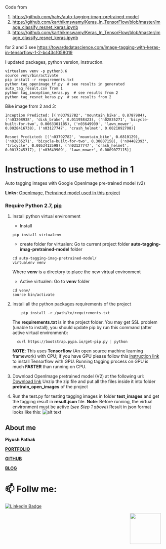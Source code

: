 Code from

1. https://github.com/hahv/auto-tagging-imag-pretrained-model
2. https://github.com/karthikmswamy/Keras_In_TensorFlow/blob/master/image_classify_resnet_keras.ipynb
3. https://github.com/karthikmswamy/Keras_In_TensorFlow/blob/master/image_classify_resnet_keras.ipynb

for 2 and 3 see https://towardsdatascience.com/image-tagging-with-keras-in-tensorflow-1-2-bc43c1058019

I updated packages, python version, instruction.

```
virtualenv venv -p python3.6
source venv/bin/activate
pip install -r requirements.txt
python tag_openimage_tf.py  # see results in generated auto_tag_result.csv from 1
python tag_inception_keras.py  # see results from 2
python tag_resnet_keras.py  # see results from 2
```
Bike image from 2 and 3:

```
Inception Predicted: [('n03792782', 'mountain_bike', 0.8787984), ('n03208938', 'disk_brake', 0.011958423), ('n02835271', 'bicycle-built-for-two', 0.0063301185), ('n03649909', 'lawn_mower', 0.0028416738), ('n03127747', 'crash_helmet', 0.0021092708)]

Resnet Predicted: [('n03792782', 'mountain_bike', 0.6810129), ('n02835271', 'bicycle-built-for-two', 0.30807158), ('n04482393', 'tricycle', 0.0053412598), ('n03127747', 'crash_helmet', 0.0013245317), ('n03649909', 'lawn_mower', 0.0009077115)]
```


# Instructions to use method in 1
Auto tagging images with Google OpenImage pre-trained model (v2)

**Links:** [OpenImage](https://github.com/openimages/dataset), [Pretrained model used in this project](https://storage.googleapis.com/openimages/web/extras.html)

### Require Python 2.7, [pip](https://pip.pypa.io/en/stable/installing/)

1. Install python virtual environment

    * Install
    ```
    pip install virtualenv
    ```
    * create folder for virtualen: Go to current project folder **auto-tagging-imag-pretrained-model** folder
    ```
    cd auto-tagging-imag-pretrained-model/
    virtualenv venv
    ```

    Where **venv** is a directory to place the new virtual environment

    * Active virtualen: Go to **venv** folder
    ```
    cd venv/
    source bin/activate
    ```
2. Install all the python packages requirements of the project

    ```
        pip install -r /path/to/requirements.txt

    ```
    The **requirements.txt** is in the project folder.
    You may get SSL problem (unable to install), you should update pip by run this command (after active virtual environment):

      ```
        curl https://bootstrap.pypa.io/get-pip.py | python
    ```
    **NOTE**: This uses **Tensorflow** (An open source machine learning framework) with CPU; if you have GPU please follow this [instruction link](https://www.tensorflow.org/install/install_linux) to install Tensorflow with GPU. Running tagging process on GPU is much **FASTER** than running on CPU.

3. Download OpenImage pretrained model (V2) at the following url:
[Download link](https://www.dropbox.com/s/kx5n8bjwhl9qecx/pretrain_open_images.zip?dl=0)
Unzip the zip file and put all the files inside it into folder **pretrain_open_images** of the project

4. Run the test.py for testing tagging images in folder **test_images** and get the tagging result in **result.json** file. **Note**: Before running, the virtual environment must be active (*see Step 1 above*)
Result in json format looks like this:
![alt text](https://www.dropbox.com/s/ziw2ihn7nxpkmig/tagging_result.png?raw=1 "Tagging result")

## About me

**Piyush Pathak**

[**PORTFOLIO**](https://anirudhrapathak3.wixsite.com/piyush)

[**GITHUB**](https://github.com/piyushpathak03)

[**BLOG**](https://medium.com/@piyushpathak03)


# 📫 Follw me: 

[![Linkedin Badge](https://img.shields.io/badge/-PiyushPathak-blue?style=flat-square&logo=Linkedin&logoColor=white&link=https://www.linkedin.com/in/piyushpathak03/)](https://www.linkedin.com/in/piyushpathak03/)

<p  align="right"><img height="100" src = "https://media.giphy.com/media/l3URDstnIjBNY7rwLB/giphy.gif"></p>

